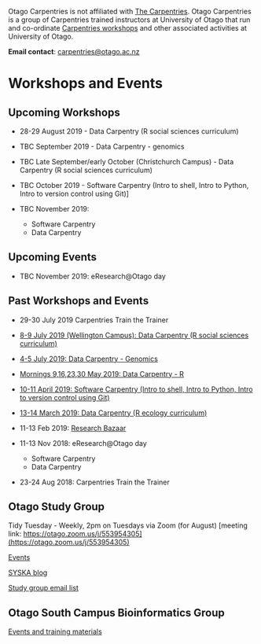 Otago Carpentries is not affiliated with [The Carpentries](https://carpentries.org). Otago Carpentries is a group of Carpentries trained instructors at University of Otago that run and co-ordinate [Carpentries workshops](https://carpentries.org) and other associated activities at University of Otago. 

**Email contact**: carpentries@otago.ac.nz

# Workshops and Events

## Upcoming Workshops



- 28-29 August 2019 - Data Carpentry (R social sciences curriculum)

- TBC September 2019 - Data Carpentry - genomics

- TBC Late September/early October (Christchurch Campus) - Data Carpentry (R social sciences curriculum)

- TBC October 2019 - Software Carpentry (Intro to shell, Intro to Python, Intro to version control using Git)] 

- TBC November 2019:
    - Software Carpentry
    - Data Carpentry
    



## Upcoming Events

- TBC November 2019: eResearch@Otago day


## Past Workshops and Events

- 29-30 July 2019 Carpentries Train the Trainer

- [8-9 July 2019 (Wellington Campus): Data Carpentry (R social sciences curriculum)](https://otagocarpentries.github.io/2019-07-08-wellington/)

- [4-5 July 2019: Data Carpentry - Genomics](https://otagocarpentries.github.io/2019-07-04-otago)

- [Mornings 9,16,23,30 May 2019: Data Carpentry - R](https://otagocarpentries.github.io/2019-05-09-otago/)

- [10-11 April 2019: Software Carpentry (Intro to shell, Intro to Python, Intro to version control using Git)](https://otagocarpentries.github.io/2019-04-10-otago/)

- [13-14 March 2019: Data Carpentry (R ecology curriculum)](https://otagocarpentries.github.io/2019-03-13-otago/)

- 11-13 Feb 2019: [Research Bazaar](https://resbaz.github.io/resbaz2019/dunedin/)

- 11-13 Nov 2018: eResearch@Otago day
    - Software Carpentry
    - Data Carpentry
    
- 23-24 Aug 2018: Carpentries Train the Trainer


## Otago Study Group

Tidy Tuesday - Weekly, 2pm on Tuesdays via Zoom (for August) [meeting link: https://otago.zoom.us/j/553954305](https://otago.zoom.us/j/553954305)

[Events](http://otagostudygroup.github.io/studyGroup/)

[SYSKA blog](https://otagostudygroup.github.io/syskasnippets/)

[Study group email list](https://docs.google.com/forms/d/e/1FAIpQLSewe4HY8jNJfjE0Tz9tPYs4a1iPqL4BpM5mszEO-As_1giEkw/viewform)

## Otago South Campus Bioinformatics Group

[Events and training materials](https://otagomohio.github.io/)
